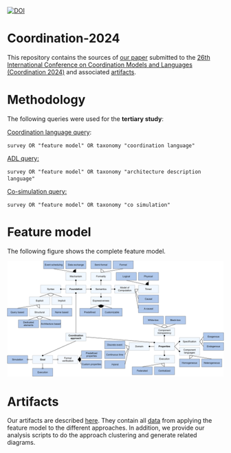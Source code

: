 [![DOI](https://zenodo.org/badge/DOI/10.5281/zenodo.10692179.svg)](https://doi.org/10.5281/zenodo.10692179)

# Coordination-2024
This repository contains the sources of [our paper](./paper.pdf) submitted to the [26th International Conference on Coordination Models and Languages (Coordination 2024)](https://www.discotec.org/2024/coordination) and associated [artifacts](artifacts/python-scripts/README.md).

# Methodology
The following queries were used for the **tertiary study**:

[Coordination language query](https://scholar.google.com/scholar?hl=en&as_sdt=0%2C5&q=survey+OR+%22feature+model%22+OR+taxonomy+%22coordination+language%22&btnG=):
```
survey OR "feature model" OR taxonomy "coordination language"
```

[ADL query:](https://scholar.google.com/scholar?hl=en&as_sdt=0%2C5&q=survey+OR+%22feature+model%22+OR+taxonomy+%22architecture+description+language%22&btnG=)
```
survey OR "feature model" OR taxonomy "architecture description language"
```

[Co-simulation query:](https://scholar.google.com/scholar?hl=en&as_sdt=0%2C5&q=survey+OR+%22feature+model%22+OR+taxonomy+%22co+simulation%22&btnG=)
```
survey OR "feature model" OR taxonomy "co simulation"
```

# Feature model
The following figure shows the complete feature model.

![](./artifacts/images/feature-model.svg)

# Artifacts
Our artifacts are described [here](./artifacts/python-scripts/README.md).
They contain all [data](./artifacts/classification.xlsx) from applying the feature model to the different approaches.
In addition, we provide our analysis scripts to do the approach clustering and generate related diagrams.

